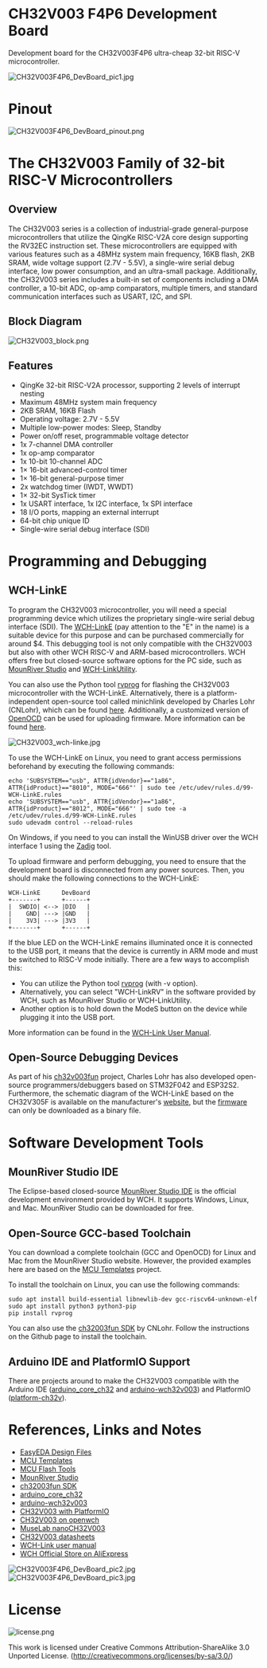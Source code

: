 # CH32V003 F4P6 Development Board
Development board for the CH32V003F4P6 ultra-cheap 32-bit RISC-V microcontroller.

![CH32V003F4P6_DevBoard_pic1.jpg](https://raw.githubusercontent.com/wagiminator/Development-Boards/main/CH32V003F4P6_DevBoard/documentation/CH32V003F4P6_DevBoard_pic1.jpg)

# Pinout
![CH32V003F4P6_DevBoard_pinout.png](https://raw.githubusercontent.com/wagiminator/Development-Boards/main/CH32V003F4P6_DevBoard/documentation/CH32V003F4P6_DevBoard_pinout.png)

# The CH32V003 Family of 32-bit RISC-V Microcontrollers
## Overview
The CH32V003 series is a collection of industrial-grade general-purpose microcontrollers that utilize the QingKe RISC-V2A core design supporting the RV32EC instruction set. These microcontrollers are equipped with various features such as a 48MHz system main frequency, 16KB flash, 2KB SRAM, wide voltage support (2.7V - 5.5V), a single-wire serial debug interface, low power consumption, and an ultra-small package. Additionally, the CH32V003 series includes a built-in set of components including a DMA controller, a 10-bit ADC, op-amp comparators, multiple timers, and standard communication interfaces such as USART, I2C, and SPI.

## Block Diagram
![CH32V003_block.png](https://raw.githubusercontent.com/wagiminator/Development-Boards/main/CH32V003F4P6_DevBoard/documentation/CH32V003_block.png)

## Features
- QingKe 32-bit RISC-V2A processor, supporting 2 levels of interrupt nesting
- Maximum 48MHz system main frequency
- 2KB SRAM, 16KB Flash
- Operating voltage: 2.7V - 5.5V
- Multiple low-power modes: Sleep, Standby
- Power on/off reset, programmable voltage detector
- 1x 7-channel DMA controller
- 1x op-amp comparator
- 1x 10-bit 10-channel ADC
- 1× 16-bit advanced-control timer
- 1× 16-bit general-purpose timer
- 2x watchdog timer (IWDT, WWDT)
- 1× 32-bit SysTick timer
- 1x USART interface, 1x I2C interface, 1x SPI interface
- 18 I/O ports, mapping an external interrupt
- 64-bit chip unique ID
- Single-wire serial debug interface (SDI)

# Programming and Debugging
## WCH-LinkE
To program the CH32V003 microcontroller, you will need a special programming device which utilizes the proprietary single-wire serial debug interface (SDI). The [WCH-LinkE](http://www.wch-ic.com/products/WCH-Link.html) (pay attention to the "E" in the name) is a suitable device for this purpose and can be purchased commercially for around $4. This debugging tool is not only compatible with the CH32V003 but also with other WCH RISC-V and ARM-based microcontrollers. WCH offers free but closed-source software options for the PC side, such as [MounRiver Studio](http://www.mounriver.com/) and [WCH-LinkUtility](https://www.wch.cn/downloads/WCH-LinkUtility_ZIP.html).

You can also use the Python tool [rvprog](https://pypi.org/project/rvprog/) for flashing the CH32V003 microcontroller with the WCH-LinkE. Alternatively, there is a platform-independent open-source tool called minichlink developed by Charles Lohr (CNLohr), which can be found [here](https://github.com/cnlohr/ch32v003fun/tree/master/minichlink). Additionally, a customized version of [OpenOCD](https://github.com/karlp/openocd-hacks) can be used for uploading firmware. More information can be found [here](https://github.com/wuxx/nanoCH32V003).

![CH32V003_wch-linke.jpg](https://raw.githubusercontent.com/wagiminator/Development-Boards/main/CH32V003F4P6_DevBoard/documentation/CH32V003_wch-linke.jpg)

To use the WCH-LinkE on Linux, you need to grant access permissions beforehand by executing the following commands:
```
echo 'SUBSYSTEM=="usb", ATTR{idVendor}=="1a86", ATTR{idProduct}=="8010", MODE="666"' | sudo tee /etc/udev/rules.d/99-WCH-LinkE.rules
echo 'SUBSYSTEM=="usb", ATTR{idVendor}=="1a86", ATTR{idProduct}=="8012", MODE="666"' | sudo tee -a /etc/udev/rules.d/99-WCH-LinkE.rules
sudo udevadm control --reload-rules
```

On Windows, if you need to you can install the WinUSB driver over the WCH interface 1 using the [Zadig](https://zadig.akeo.ie/) tool.

To upload firmware and perform debugging, you need to ensure that the development board is disconnected from any power sources. Then, you should make the following connections to the WCH-LinkE:

```
WCH-LinkE      DevBoard
+-------+      +------+
|  SWDIO| <--> |DIO   |
|    GND| ---> |GND   |
|    3V3| ---> |3V3   |
+-------+      +------+
```

If the blue LED on the WCH-LinkE remains illuminated once it is connected to the USB port, it means that the device is currently in ARM mode and must be switched to RISC-V mode initially. There are a few ways to accomplish this:
- You can utilize the Python tool [rvprog](https://pypi.org/project/rvprog/) (with -v option).
- Alternatively, you can select "WCH-LinkRV" in the software provided by WCH, such as MounRiver Studio or WCH-LinkUtility.
- Another option is to hold down the ModeS button on the device while plugging it into the USB port.

More information can be found in the [WCH-Link User Manual](http://www.wch-ic.com/downloads/WCH-LinkUserManual_PDF.html).

## Open-Source Debugging Devices
As part of his [ch32v003fun](https://github.com/cnlohr/ch32v003fun) project, Charles Lohr has also developed open-source programmers/debuggers based on STM32F042 and ESP32S2. Furthermore, the schematic diagram of the WCH-LinkE based on the CH32V305F is available on the manufacturer's [website](https://www.wch.cn/products/WCH-Link.html), but the [firmware](https://github.com/openwch/ch32v003) can only be downloaded as a binary file.

# Software Development Tools
## MounRiver Studio IDE
The Eclipse-based closed-source [MounRiver Studio IDE](http://www.mounriver.com/) is the official development environment provided by WCH. It supports Windows, Linux, and Mac. MounRiver Studio can be downloaded for free.

## Open-Source GCC-based Toolchain
You can download a complete toolchain (GCC and OpenOCD) for Linux and Mac from the MounRiver Studio website. However, the provided examples here are based on the [MCU Templates](https://github.com/wagiminator/MCU-Templates) project.

To install the toolchain on Linux, you can use the following commands:

```
sudo apt install build-essential libnewlib-dev gcc-riscv64-unknown-elf
sudo apt install python3 python3-pip
pip install rvprog
```

You can also use the [ch32003fun SDK](https://github.com/cnlohr/ch32v003fun) by CNLohr. Follow the instructions on the Github page to install the toolchain.

## Arduino IDE and PlatformIO Support
There are projects around to make the CH32V003 compatible with the Arduino IDE ([arduino_core_ch32](https://github.com/openwch/arduino_core_ch32) and [arduino-wch32v003](https://github.com/AlexanderMandera/arduino-wch32v003)) and PlatformIO ([platform-ch32v](https://github.com/Community-PIO-CH32V/platform-ch32v)).

# References, Links and Notes
- [EasyEDA Design Files](https://oshwlab.com/wagiminator)
- [MCU Templates](https://github.com/wagiminator/MCU-Templates)
- [MCU Flash Tools](https://github.com/wagiminator/MCU-Flash-Tools)
- [MounRiver Studio](http://www.mounriver.com/)
- [ch32003fun SDK](https://github.com/cnlohr/ch32v003fun)
- [arduino_core_ch32](https://github.com/openwch/arduino_core_ch32)
- [arduino-wch32v003](https://github.com/AlexanderMandera/arduino-wch32v003)
- [CH32V003 with PlatformIO](https://github.com/Community-PIO-CH32V/platform-ch32v)
- [CH32V003 on openwch](https://github.com/openwch/ch32v003)
- [MuseLab nanoCH32V003](https://github.com/wuxx/nanoCH32V003)
- [CH32V003 datasheets](http://www.wch-ic.com/products/CH32V003.html)
- [WCH-Link user manual](http://www.wch-ic.com/downloads/WCH-LinkUserManual_PDF.html)
- [WCH Official Store on AliExpress](https://wchofficialstore.aliexpress.com)

![CH32V003F4P6_DevBoard_pic2.jpg](https://raw.githubusercontent.com/wagiminator/Development-Boards/main/CH32V003F4P6_DevBoard/documentation/CH32V003F4P6_DevBoard_pic2.jpg)
![CH32V003F4P6_DevBoard_pic3.jpg](https://raw.githubusercontent.com/wagiminator/Development-Boards/main/CH32V003F4P6_DevBoard/documentation/CH32V003F4P6_DevBoard_pic3.jpg)

# License

![license.png](https://i.creativecommons.org/l/by-sa/3.0/88x31.png)

This work is licensed under Creative Commons Attribution-ShareAlike 3.0 Unported License. 
(http://creativecommons.org/licenses/by-sa/3.0/)
